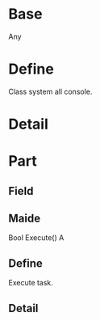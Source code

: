 # Base
<class m="System.Infra:0.00.00" n="Any">Any</class>

# Define
Class system all console.
# Detail

# Part
## Field

## Maide
<c m="System.Infra:0.00.00" n="Bool">Bool</c> Execute()
A

## Define
Execute task.
## Detail
